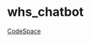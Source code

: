 # whs_chatbot

[CodeSpace](https://prod.liveshare.vsengsaas.visualstudio.com/join?71A3831CE47F04AC5F0C1E3DC00B75CBD83C)

